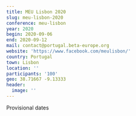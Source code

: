 ```yaml
---
title: MEU Lisbon 2020
slug: meu-lisbon-2020
conference: meu-lisbon
year: 2020
begin: 2020-09-06
end: 2020-09-12
mail: contact@portugal.beta-europe.org
website: 'https://www.facebook.com/meulisbon/'
country: Portugal
town: Lisbon
location: ''
participants: '100'
geo: 38.71667 -9.13333
header:
  image: ''
---
```

Provisional dates
